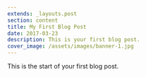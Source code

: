 ```yaml
---
extends: _layouts.post
section: content
title: My First Blog Post
date: 2017-03-23
description: This is your first blog post.
cover_image: /assets/images/banner-1.jpg
---
```


This is the start of your first blog post.
